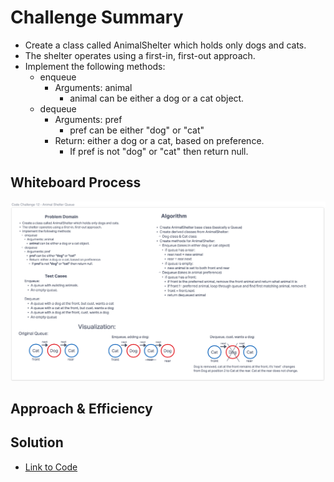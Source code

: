 # Challenge Summary
- Create a class called AnimalShelter which holds only dogs and cats.
- The shelter operates using a first-in, first-out approach.
- Implement the following methods:
  - enqueue
    - Arguments: animal
      - animal can be either a dog or a cat object.
  - dequeue
    - Arguments: pref
      - pref can be either "dog" or "cat"
    - Return: either a dog or a cat, based on preference.
      - If pref is not "dog" or "cat" then return null.

## Whiteboard Process
![Stack_Queue_Animal_Shelter](stack_queue_animal_shelter.png)

## Approach & Efficiency
<!-- What approach did you take? Why? What is the Big O space/time for this approach? -->

## Solution
- [Link to Code](/code_challenges/stack_queue_animal_shelter.py)
